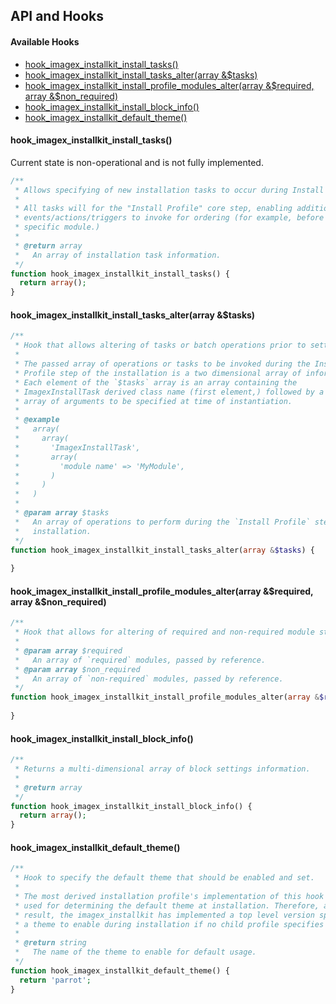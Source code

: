 ## API and Hooks

#### Available Hooks

* [hook_imagex_installkit_install_tasks()](#hook_imagex_installkit_install_tasks)
* [hook_imagex_installkit_install_tasks_alter(array &$tasks)](#hook_imagex_installkit_install_tasks_alterarray-tasks)
* [hook_imagex_installkit_install_profile_modules_alter(array &$required, array &$non_required)](#hook_imagex_installkit_install_profile_modules_alterarray-required-array-non_required)
* [hook_imagex_installkit_install_block_info()](#hook_imagex_installkit_install_block_info)
* [hook_imagex_installkit_default_theme()](#hook_imagex_installkit_default_theme)

#### hook_imagex_installkit_install_tasks()

Current state is non-operational and is not fully implemented.

```php
/**
 * Allows specifying of new installation tasks to occur during Install Profile.
 * 
 * All tasks will for the "Install Profile" core step, enabling additional
 * events/actions/triggers to invoke for ordering (for example, before a
 * specific module.)
 *
 * @return array
 *   An array of installation task information.
 */
function hook_imagex_installkit_install_tasks() {
  return array();
}
```

#### hook_imagex_installkit_install_tasks_alter(array &$tasks)

```php
/**
 * Hook that allows altering of tasks or batch operations prior to setting them.
 *
 * The passed array of operations or tasks to be invoked during the Install
 * Profile step of the installation is a two dimensional array of information.
 * Each element of the `$tasks` array is an array containing the
 * ImagexInstallTask derived class name (first element,) followed by a keyed
 * array of arguments to be specified at time of instantiation.
 *
 * @example
 *   array(
 *     array(
 *       'ImagexInstallTask',
 *       array(
 *         'module name' => 'MyModule',
 *       )
 *     )
 *   )
 *
 * @param array $tasks
 *   An array of operations to perform during the `Install Profile` step of
 *   installation.
 */
function hook_imagex_installkit_install_tasks_alter(array &$tasks) {
  
}
```

#### hook_imagex_installkit_install_profile_modules_alter(array &$required, array &$non_required)

```php
/**
 * Hook that allows for altering of required and non-required module stacks.
 *
 * @param array $required
 *   An array of `required` modules, passed by reference.
 * @param array $non_required
 *   An array of `non-required` modules, passed by reference.
 */
function hook_imagex_installkit_install_profile_modules_alter(array &$required, array &$non_required) {
  
}
```

#### hook_imagex_installkit_install_block_info()

```php
/**
 * Returns a multi-dimensional array of block settings information.
 *
 * @return array
 */
function hook_imagex_installkit_install_block_info() {
  return array();
}
```

#### hook_imagex_installkit_default_theme()

```php
/**
 * Hook to specify the default theme that should be enabled and set.
 *
 * The most derived installation profile's implementation of this hook will be
 * used for determining the default theme at installation. Therefore, as a
 * result, the imagex_installkit has implemented a top level version specifying
 * a theme to enable during installation if no child profile specifies one.
 * 
 * @return string
 *   The name of the theme to enable for default usage.
 */
function hook_imagex_installkit_default_theme() {
  return 'parrot';
}
```

